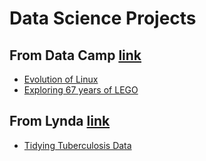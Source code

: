 # Data Science Projects

## From Data Camp [link](https://www.datacamp.com/home)
* [Evolution of Linux](https://github.com/haobecca/DataScience/tree/master/Evolution_of_Linux)
* [Exploring 67 years of LEGO](https://github.com/haobecca/DataScience/tree/master/Exploring_67_years_of_LEGO)

## From Lynda [link](https://www.lynda.com)
* [Tidying Tuberculosis Data](https://github.com/haobecca/DataScience/tree/master/Tuberculosis_Tidy_Data)
